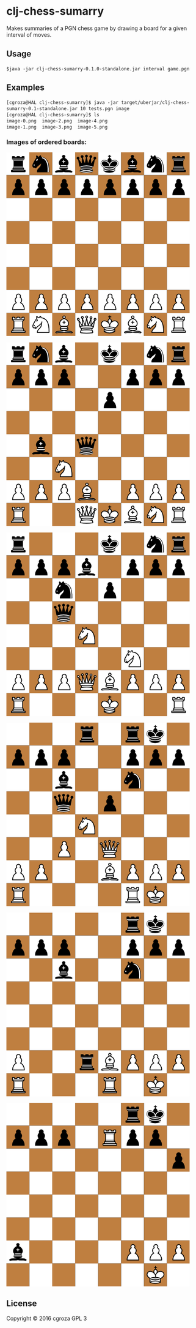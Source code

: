 # clj-chess-sumarry
Makes summaries of a PGN chess game by drawing a board for a given interval of moves.
## Usage
```
$java -jar clj-chess-sumarry-0.1.0-standalone.jar interval game.pgn
```
## Examples
```
[cgroza@HAL clj-chess-sumarry]$ java -jar target/uberjar/clj-chess-sumarry-0.1-standalone.jar 10 tests.pgn image
[cgroza@HAL clj-chess-sumarry]$ ls
image-0.png  image-2.png  image-4.png
image-1.png  image-3.png  image-5.png
```
### Images of ordered boards:
![Alt text](image-0.png?raw=true)

![Alt text](image-1.png?raw=true)

![Alt text](image-2.png?raw=true)

![Alt text](image-3.png?raw=true)

![Alt text](image-4.png?raw=true)

![Alt text](image-5.png?raw=true)
## License
Copyright © 2016 cgroza
GPL 3
